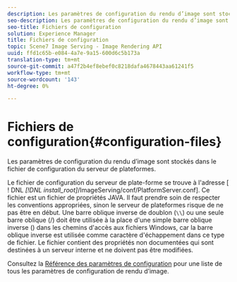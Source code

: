 ```yaml
---
description: Les paramètres de configuration du rendu d’image sont stockés dans le fichier de configuration du serveur de plateformes.
seo-description: Les paramètres de configuration du rendu d’image sont stockés dans le fichier de configuration du serveur de plateformes.
seo-title: Fichiers de configuration
solution: Experience Manager
title: Fichiers de configuration
topic: Scene7 Image Serving - Image Rendering API
uuid: ffd1c65b-e084-4a7e-9a15-600d6c5b173a
translation-type: tm+mt
source-git-commit: a47f2b4ef8ebef0c8218dafa4678443aa61241f5
workflow-type: tm+mt
source-wordcount: '143'
ht-degree: 0%

---
```



# Fichiers de configuration{#configuration-files}

Les paramètres de configuration du rendu d’image sont stockés dans le fichier de configuration du serveur de plateformes.

Le fichier de configuration du serveur de plate-forme se trouve à l&#39;adresse [ ! DNL *[!DNL install_root]*/ImageServing/conf/PlatformServer.conf]. Ce fichier est un fichier de propriétés JAVA. Il faut prendre soin de respecter les conventions appropriées, sinon le serveur de plateformes risque de ne pas être en début. Une barre oblique inverse de doublon (`\\`) ou une seule barre oblique (/) doit être utilisée à la place d&#39;une simple barre oblique inverse (\) dans les chemins d&#39;accès aux fichiers Windows, car la barre oblique inverse est utilisée comme caractère d&#39;échappement dans ce type de fichier. Le fichier contient des propriétés non documentées qui sont destinées à un serveur interne et ne doivent pas être modifiées.

Consultez la [Référence des paramètres de configuration](../../../../../ir-api/server-admin/image-rendering-api-ref/c-ir-server-administration/c-ir-configuration-settings-reference/c-ir-configuration-settings-reference.md#concept-6947a512d4c94e9fb8a71b80243fee81) pour une liste de tous les paramètres de configuration de rendu d’image.
